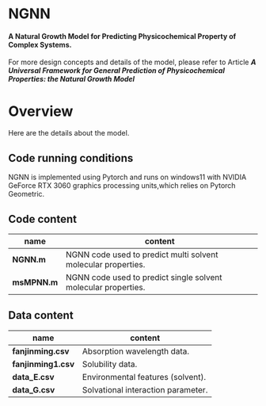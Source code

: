 # NGNN
####  A Natural Growth Model for Predicting Physicochemical Property of Complex Systems.
For more design concepts and details of the model, please refer to Article  ***A Universal Framework for General Prediction of Physicochemical Properties: the Natural Growth Model***

# Overview

Here are the details about the model.

## Code running conditions

NGNN is implemented using Pytorch and runs on windows11 with NVIDIA GeForce RTX 3060 graphics processing units,which relies on Pytorch Geometric.


## Code content
|name |content |
|----------------|--------------------------------|
|**NGNN.m** | NGNN code used to predict multi solvent molecular properties. |
|**msMPNN.m** |NGNN code used to predict single solvent molecular properties.|

## Data content
|name |content |
|----------------|--------------------------------|
|**fanjinming.csv** | Absorption wavelength data. |
|**fanjinming1.csv** |Solubility data.|
|**data_E.csv** | Environmental features (solvent). |
|**data_G.csv** |Solvational interaction parameter.|



